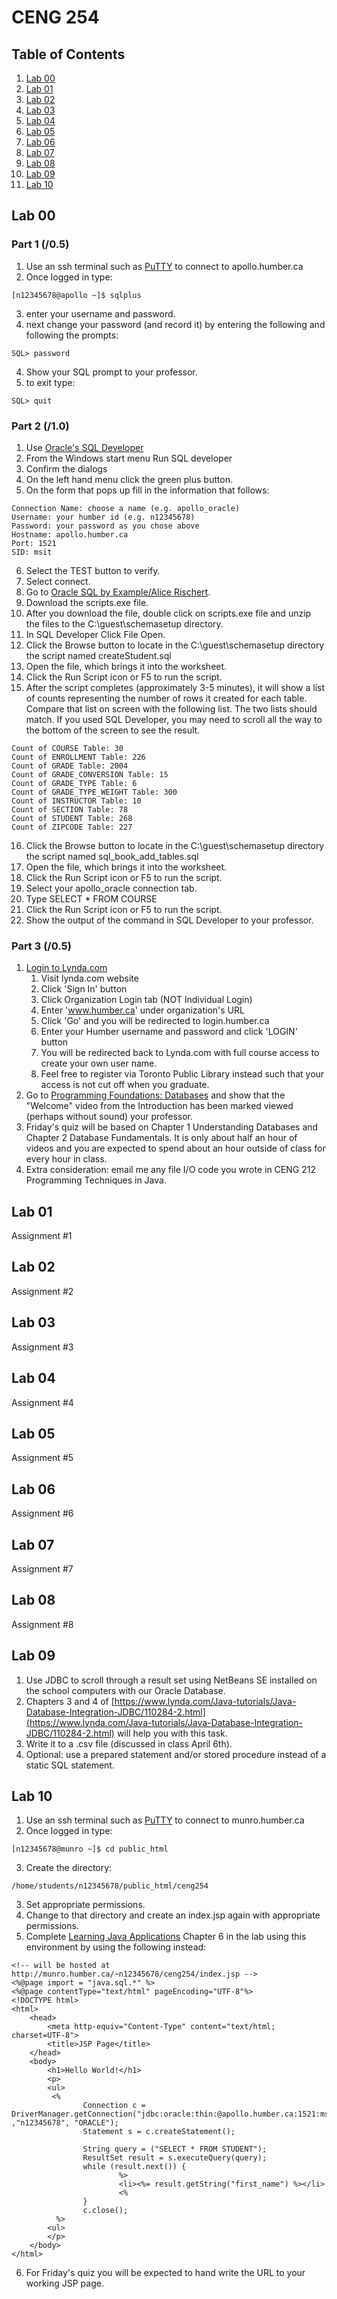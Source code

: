 # CENG 254

## Table of Contents
1. [Lab 00](#lab-00)
2. [Lab 01](#lab-01)
3. [Lab 02](#lab-02)
4. [Lab 03](#lab-03)
5. [Lab 04](#lab-04)
6. [Lab 05](#lab-05)
7. [Lab 06](#lab-06)
8. [Lab 07](#lab-07)
9. [Lab 08](#lab-08)
10. [Lab 09](#lab-09)
11. [Lab 10](#lab-10)

## Lab 00

### Part 1 (/0.5)
1. Use an ssh terminal such as <a href="https://www.chiark.greenend.org.uk/~sgtatham/putty/latest.html">PuTTY</a> to connect to apollo.humber.ca
2. Once logged in type:
```
[n12345678@apollo ~]$ sqlplus
```
3. enter your username and password.   
4. next change your password (and record it) by entering the following and following the prompts:
```
SQL> password
```
4. Show your SQL prompt to your professor.
5. to exit type:
```
SQL> quit 
```

### Part 2 (/1.0)
1. Use <a href="http://www.oracle.com/technetwork/developer-tools/sql-developer/downloads/index.html">Oracle's SQL Developer</a>   
2. From the Windows start menu Run SQL developer  
3. Confirm the dialogs   
4. On the left hand menu click the green plus button.  
5. On the form that pops up fill in the information that follows:
```
Connection Name: choose a name (e.g. apollo_oracle)
Username: your humber id (e.g. n12345678)
Password: your password as you chose above
Hostname: apollo.humber.ca
Port: 1521
SID: msit
```
6. Select the TEST button to verify.   
7. Select connect.
8. Go to <a href="http://www.oraclesqlbyexample.com/download-the-sample-database.html">Oracle SQL by Example/Alice Rischert</a>.
9. Download the scripts.exe​ file.
10. After you download the file, double click on scripts.exe file and unzip the files to the C:\guest\schemasetup directory.
11. In SQL Developer Click File Open.
12. Click the Browse button to locate in the C:\guest\schemasetup directory the script named createStudent.sql
13. Open the file, which brings it into the worksheet.
14. Click the Run Script icon or F5 to run the script.
15. After the script completes (approximately 3-5 minutes), it will show a list of
counts representing the number of rows it created for each table. Compare
that list on screen with the following list. The two lists should match. If you
used SQL Developer, you may need to scroll all the way to the bottom of the
screen to see the result.
```
Count of COURSE Table: 30
Count of ENROLLMENT Table: 226
Count of GRADE Table: 2004
Count of GRADE_CONVERSION Table: 15
Count of GRADE_TYPE Table: 6
Count of GRADE_TYPE_WEIGHT Table: 300
Count of INSTRUCTOR Table: 10
Count of SECTION Table: 78
Count of STUDENT Table: 268
Count of ZIPCODE Table: 227
```
16. Click the Browse button to locate in the C:\guest\schemasetup directory the script named sql_book_add_tables.sql
17. Open the file, which brings it into the worksheet.
18. Click the Run Script icon or F5 to run the script.
19. Select your apollo_oracle connection tab.
20. Type SELECT * FROM COURSE
21. Click the Run Script icon or F5 to run the script.
22. Show the output of the command in SQL Developer to your professor.

### Part 3 (/0.5)
1. [Login to Lynda.com](https://login.humber.ca/cas/login?service=https://www.lynda.com/portal/humber)  
    1. Visit lynda.com website
    2. Click 'Sign In' button
    3. Click Organization Login tab (NOT Individual Login)
    4. Enter 'www.humber.ca' under organization's URL
    5. Click 'Go' and you will be redirected to login.humber.ca
    6. Enter your Humber username and password and click 'LOGIN' button
    7. You will be redirected back to Lynda.com with full course access to create your own user name.
    8. Feel free to register via Toronto Public Library instead such that your access is not cut off when you graduate.
2. Go to [Programming Foundations: Databases](https://www.lynda.com/Programming-Foundations-tutorials/Foundations-Programming-Databases/412845-2.html) and show that the "Welcome" video from the Introduction has been marked viewed (perhaps without sound) your professor.
3. Friday's quiz will be based on Chapter 1 Understanding Databases and Chapter 2 Database Fundamentals. It is only about half an hour of videos and you are expected to spend about an hour outside of class for every hour in class.
4. Extra consideration: email me any file I/O code you wrote in CENG 212 Programming Techniques in Java.

## Lab 01
Assignment #1

## Lab 02
Assignment #2

## Lab 03
Assignment #3

## Lab 04
Assignment #4

## Lab 05
Assignment #5

## Lab 06
Assignment #6

## Lab 07
Assignment #7

## Lab 08
Assignment #8

## Lab 09
1. Use JDBC to scroll through a result set using NetBeans SE installed on the
school computers with our Oracle Database.
2. Chapters 3 and 4 of [https://www.lynda.com/Java-tutorials/Java-Database-Integration-JDBC/110284-2.html](https://www.lynda.com/Java-tutorials/Java-Database-Integration-JDBC/110284-2.html)
will help you with this task.
3. Write it to a .csv file (discussed in class April 6th).
4. Optional: use a prepared statement and/or stored procedure instead of a static SQL statement.

## Lab 10
1. Use an ssh terminal such as <a href="https://www.chiark.greenend.org.uk/~sgtatham/putty/latest.html">PuTTY</a> to connect to munro.humber.ca
2. Once logged in type:
```
[n12345678@munro ~]$ cd public_html
```
3. Create the directory:
```
/home/students/n12345678/public_html/ceng254
```
3. Set appropriate permissions.
4. Change to that directory and create an index.jsp again with appropriate permissions.
5. Complete [Learning Java Applications](https://www.lynda.com/Java-tutorials/Up-Running-Java-Applications/435790-2.html) Chapter 6 in the lab using this environment by using the following instead:
```
<!-- will be hosted at http://munro.humber.ca/~n12345678/ceng254/index.jsp -->
<%@page import = "java.sql.*" %>
<%@page contentType="text/html" pageEncoding="UTF-8"%>
<!DOCTYPE html>
<html>
    <head>
        <meta http-equiv="Content-Type" content="text/html; charset=UTF-8">
        <title>JSP Page</title>
    </head>
    <body>
        <h1>Hello World!</h1>
        <p>
        <ul>
         <%
                Connection c = DriverManager.getConnection("jdbc:oracle:thin:@apollo.humber.ca:1521:msit" ,"n12345678", "ORACLE");
                Statement s = c.createStatement();

                String query = ("SELECT * FROM STUDENT");
                ResultSet result = s.executeQuery(query);
                while (result.next()) {
                        %>
                        <li><%= result.getString("first_name") %></li>
                        <%
                }
                c.close();
          %>
        <ul>
        </p>
    </body>
</html>
```
6. For Friday's quiz you will be expected to hand write the URL to your working JSP page.
